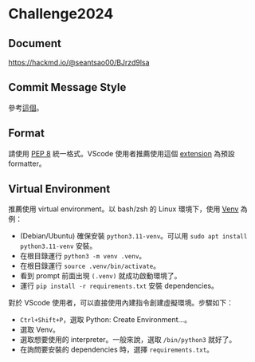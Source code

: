 # Challenge2024

## Document

<https://hackmd.io/@seantsao00/BJrzd9lsa>

## Commit Message Style

參考[這個](https://gist.github.com/ericavonb/3c79e5035567c8ef3267)。

## Format

請使用 [PEP 8](https://peps.python.org/pep-0008/) 統一格式。VScode 使用者推薦使用這個 [extension](https://marketplace.visualstudio.com/items?itemName=ms-python.autopep8) 為預設 formatter。

## Virtual Environment

推薦使用 virtual environment。以 bash/zsh 的 Linux 環境下，使用 [Venv](https://docs.python.org/3/library/venv.html) 為例：

- (Debian/Ubuntu) 確保安裝 `python3.11-venv`。可以用 `sudo apt install python3.11-venv` 安裝。
- 在根目錄運行 `python3 -m venv .venv`。
- 在根目錄運行 `source .venv/bin/activate`。
- 看到 prompt 前面出現 `(.venv)` 就成功啟動環境了。
- 運行 `pip install -r requirements.txt` 安裝 dependencies。

對於 VScode 使用者，可以直接使用內建指令創建虛擬環境。步驟如下：

- `Ctrl+Shift+P`，選取 Python: Create Environment...。
- 選取 Venv。
- 選取想要使用的 interpreter。一般來說，選取 `/bin/python3` 就好了。
- 在詢問要安裝的 dependencies 時，選擇 `requirements.txt`。
